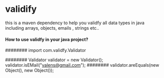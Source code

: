 # validify
this is a maven dependency to help you validfy all  data types in java including arrays, objects, emails , strings etc..


#### How to use validfy in your java project?
######## import com.validfy.Validator

######## Validator validator = new Validator();
 validator.isEMail("valens@gmail.com");
######## validator.areEquals(new Object(), new Object());
